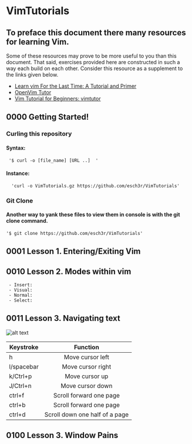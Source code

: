 # VimTutorials 


## To preface this document there many resources for learning Vim.
   Some of these resources may prove to be more useful to you than 
   this document. That said, exercises provided here are constructed 
   in such a way each build on each other. Consider this resource as a supplement 
   to the links given below. 

  - [Learn vim For the Last Time: A Tutorial and Primer](https://danielmiessler.com/study/vim/)
  - [OpenVim Tutor](https://www.openvim.com)
  - [Vim Tutorial for Beginners: vimtutor](https://www.systutorials.com/vim-tutorial-beginners-vimtutor/)

## 0000 Getting Started! 
  ### Curling this repository 
   #### Syntax:
     
     '$ curl -o [file_name] [URL ..]  '
   #### Instance: 
      'curl -o VimTutorials.gz https://github.com/esch3r/VimTutorials'

  ### Git Clone  
   ####  Another way to yank these files to view them in console is with the git clone command. 
    '$ git clone https://github.com/esch3r/VimTutorials'
    


## 0001 Lesson 1.  Entering/Exiting Vim  
      

## 0010 Lesson 2. Modes within vim 
     - Insert:        
     - Visual:  
     - Normal:
     - Select: 

## 0011 Lesson 3. Navigating text 


![alt text](image.jpg)

| Keystroke   | Function  | 
|----------|:-------------:|
|   h  |   Move cursor left | 
|  l/spacebar |  Move cursor right | 
|  k/Ctrl+p |  Move cursor up  | 
|  J/Ctrl+n |  Move cursor down| 
|  ctrl+f   |  Scroll forward one page| 
|  ctrl+b   |  Scroll forward one page| 
|  ctrl+d  |  Scroll down one half of a page| 


## 0100 Lesson 3. Window Pains

 
